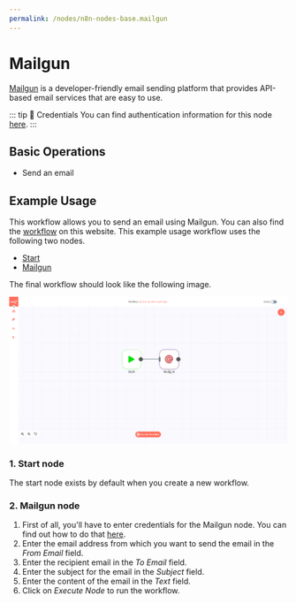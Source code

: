 ```yaml
---
permalink: /nodes/n8n-nodes-base.mailgun
---
```


# Mailgun

[Mailgun](https://www.mailgun.com/) is a developer-friendly email sending platform that provides API-based email services that are easy to use.

::: tip 🔑 Credentials
You can find authentication information for this node [here](../../../credentials/Mailgun/README.md).
:::

## Basic Operations

- Send an email

## Example Usage

This workflow allows you to send an email using Mailgun. You can also find the [workflow](https://n8n.io/workflows/522) on this website. This example usage workflow uses the following two nodes.

- [Start](../../core-nodes/Start)
- [Mailgun]()

The final workflow should look like the following image.

![A workflow with the Mailgun node](./workflow.png)

### 1. Start node

The start node exists by default when you create a new workflow.

### 2. Mailgun node

1. First of all, you'll have to enter credentials for the Mailgun node. You can find out how to do that [here](../../../credentials/Mailgun/README.md).
2. Enter the email address from which you want to send the email in the *From Email* field.
3. Enter the recipient email in the *To Email* field.
4. Enter the subject for the email in the *Subject* field.
5. Enter the content of the email in the *Text* field.
6. Click on *Execute Node* to run the workflow.

